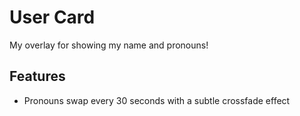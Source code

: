 # User Card
My overlay for showing my name and pronouns!

## Features
- Pronouns swap every 30 seconds with a subtle crossfade effect